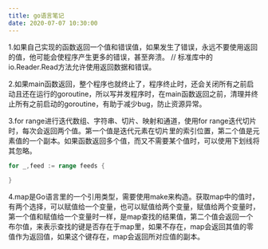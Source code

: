 ```yaml
---
title: go语言笔记
date: 2020-07-07 10:30:00
---
```


1.如果自己实现的函数返回一个值和错误值，如果发生了错误，永远不要使用返回的值，他可能会使程序产生更多的错误，甚至奔溃。 // 标准库中的io.Reader.Read方法允许使用返回数据和错误。

2.如果main函数返回，整个程序也就终止了，程序终止时，还会关闭所有之前启动且还在运行的goroutine，所以写并发程序时，在main函数返回之前，清理并终止所有之前启动的goroutine，有助于减少bug，防止资源异常。

3.for range进行迭代数组、字符串、切片、映射和通道，使用for range迭代切片时，每次会返回两个值。第一个值是迭代元素在切片里的索引位置，第二个值是元素值的一个副本。如果函数返回多个值，而又不需要某个值时，可以使用下划线将其忽略。

```go
for _,feed := range feeds {
  
}
```

4.map是Go语言里的一个引用类型，需要使用make来构造。获取map中的值时，有两个选择，可以赋值给一个变量，也可以赋值给两个变量，赋值给两个变量时，第一个值和赋值给一个变量时一样，是map查找的结果值，第二个值会返回一个布尔值，来表示查找的键是否存在于map里，如果不存在，map会返回其值的零值作为返回值，如果这个键存在，map会返回所对应值的副本。

